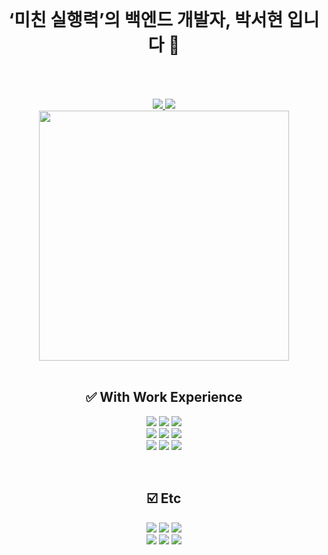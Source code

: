 <div align=center>
   <h1 style="margin: 0 auto; width: 100%; text-align: center">‘미친 실행력’의 백엔드 개발자, 박서현 입니다 👋</h1>
   <img alt="" src="https://img.shields.io/badge/typescript-3178C6?style=plastic&logo=typescript&logoColor=white">
   <img alt="" src="https://img.shields.io/badge/javascript-F7DF1E?style=plastic&logo=javascript&logoColor=black">
   <br>
   <img alt="" src="https://img.shields.io/badge/node.js-339933?style=plastic&logo=Node.js&logoColor=white">
   <img alt="" src="https://img.shields.io/badge/nestjs-E0234E?style=plastic&logo=nestjs&logoColor=white">
   <img alt="" src="https://img.shields.io/badge/express-000000?style=plastic&logo=express&logoColor=white">
   <img alt="" src="https://img.shields.io/badge/fastify-000000?style=plastic&logo=fastify&logoColor=white">
   <br>
   <img alt="" src="https://img.shields.io/badge/GraphQL-E10098?style=plastic&logo=graphQL&logoColor=white"/>
   <img alt="" src="https://img.shields.io/badge/Apollo GraphQL-311C87?style=plastic&logo=Apollo GraphQL&logoColor=white"/>
   <br>
   <img alt="" src="https://img.shields.io/badge/JAVA-007396?style=plastic&logoColor=white">
   <img alt="" src="https://img.shields.io/badge/springboot-6DB33F?style=plastic&logo=springboot&logoColor=white"/>
   <br>
   <a target="_blank" href="https://github.com/MinGwanSeo/jenga-spring-jpa-app"> 
   <img src="https://github-readme-stats.vercel.app/api/pin/?username=MinGwanSeo&repo=jenga-spring-jpa-app"/>
   </a>
   <a target="_blank" href="https://github.com/SpringBoot-JPA-study/spring-jpa-springboot-study"> 
   <img src="https://github-readme-stats.vercel.app/api/pin/?username=SpringBoot-JPA-study&repo=spring-jpa-springboot-study"/>
   </a>
</div>
<div align=center>
    <a target="_blank" href="https://seohyun-dev.notion.site/401e1d39512e4787ad23ae5b743a9db3">
       <img alt="" width=400 src="https://github-readme-stats.vercel.app/api?username=shp7408&theme=swift&show_icons=true"/>
    </a>
    <br>
    <br>
    <h2>✅ With Work Experience</h2>
    <p>
       <img src="https://img.shields.io/badge/php-777BB4?style=plastic&logo=php&logoColor=white"/>
       <img src="https://img.shields.io/badge/mysql-4479A1?style=plastic&logo=mysql&logoColor=white">
       <img src="https://img.shields.io/badge/mariaDB-003545?style=plastic&logo=mariaDB&logoColor=white">
       <br>
       <img src="https://img.shields.io/badge/amazonaws-232F3E?style=plastic&logo=amazonaws&logoColor=white">
       <img src="https://img.shields.io/badge/Google Cloud-4285F4?style=plastic&logo=Google Cloud&logoColor=white"/>
       <img src="https://img.shields.io/badge/docker-2496ED?style=plastic&logo=docker&logoColor=white">
       <br>
       <img src="https://img.shields.io/badge/github-181717?style=plastic&logo=github&logoColor=white">
       <img src="https://img.shields.io/badge/git-F05032?style=plastic&logo=git&logoColor=white">
       <img src="https://img.shields.io/badge/Selenium-43B02A?style=plastic&logo=Selenium&logoColor=white"/>
       <br>
    </p>
    <br>
    <h2>☑️ Etc</h2>
    <p>
        <img src="https://img.shields.io/badge/linux-FCC624?style=plastic&logo=linux&logoColor=black">
        <img src="https://img.shields.io/badge/python-3776AB?style=plastic&logo=python&logoColor=white"/>
        <img src="https://img.shields.io/badge/flask-000000?style=plastic&logo=flask&logoColor=white">
        <br>
        <img src="https://img.shields.io/badge/html5-E34F26?style=plastic&logo=html5&logoColor=white">
        <img src="https://img.shields.io/badge/css-1572B6?style=plastic&logo=css3&logoColor=white">
        <img src="https://img.shields.io/badge/jquery-0769AD?style=plastic&logo=jquery&logoColor=white">
    </p>
</div>

